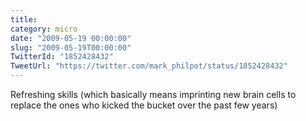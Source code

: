 ```yaml
---
title: 
category: micro
date: "2009-05-19 00:00:00"
slug: "2009-05-19T00:00:00"
TwitterId: "1852428432"
TweetUrl: "https://twitter.com/mark_philpot/status/1852428432"
---
```


Refreshing skills (which basically means imprinting new brain cells to replace
the ones who kicked the bucket over the past few years)
